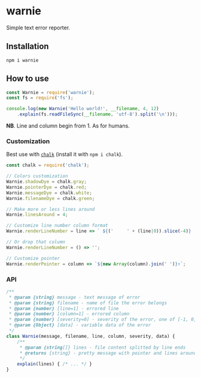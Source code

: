 # warnie

Simple text error reporter.

## Installation

```
npm i warnie
```

## How to use

```js
const Warnie = require('warnie');
const fs = require('fs');

console.log(new Warnie('Hello world!', __filename, 4, 12)
    .explain(fs.readFileSync(__filename, 'utf-8').split('\n')));
```

**NB**. Line and column begin from 1. As for humans.

### Customization

Best use with [`chalk`](https://www.npmjs.com/package/chalk) (install it with `npm i chalk`).

```js
const chalk = require('chalk');

// Colors customization
Warnie.shadowDye = chalk.gray;
Warnie.pointerDye = chalk.red;
Warnie.messageDye = chalk.white;
Warnie.filenameDye = chalk.green;

// Make more or less lines around
Warnie.linesAround = 4;

// Customize line number column format
Warnie.renderLineNumber = line => ` ${('     ' + (line|0)).slice(-4)} | `;

// Or drop that column
Warnie.renderLineNumber = () => '';

// Customize pointer
Warnie.renderPointer = column => `${new Array(column).join(' ')}↑`;
```

### API

```js
/**
 * @param {string} message - text message of error
 * @param {string} filename - name of file the error belongs
 * @param {number} [line=1] - errored line
 * @param {number} [column=1] - errored column
 * @param {number} [severity=0] - severity of the error, one of [-1, 0, 1, 2]
 * @param {Object} [data] - variable data of the error
 */
class Warnie(message, filename, line, column, severity, data) {
    /**
     * @param {string[]} lines - file content splitted by line ends
     * @returns {string} - pretty message with pointer and lines around
     */
    explain(lines) { /* ... */ }
}
```
